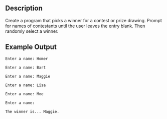 ## Description

Create a program that picks a winner for a contest or prize
drawing. Prompt for names of contestants until the user
leaves the entry blank. Then randomly select a winner.

## Example Output

`Enter a name: Homer`

`Enter a name: Bart`

`Enter a name: Maggie`

`Enter a name: Lisa`

`Enter a name: Moe`

`Enter a name:`

`The winner is... Maggie.`